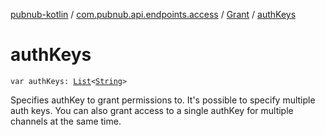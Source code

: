 [pubnub-kotlin](../../index.md) / [com.pubnub.api.endpoints.access](../index.md) / [Grant](index.md) / [authKeys](./auth-keys.md)

# authKeys

`var authKeys: `[`List`](https://kotlinlang.org/api/latest/jvm/stdlib/kotlin.collections/-list/index.html)`<`[`String`](https://kotlinlang.org/api/latest/jvm/stdlib/kotlin/-string/index.html)`>`

Specifies authKey to grant permissions to. It's possible to specify multiple auth keys.
You can also grant access to a single authKey for multiple channels at the same time.

